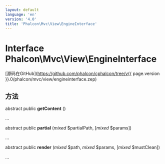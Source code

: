 ```yaml
---
layout: default
language: 'en'
version: '4.0'
title: 'Phalcon\Mvc\View\EngineInterface'
---
```


# Interface **Phalcon\Mvc\View\EngineInterface**

[源码在GitHub](https://github.com/phalcon/cphalcon/tree/v{{ page.version }}.0/phalcon/mvc/view/engineinterface.zep)

## 方法

abstract public **getContent** ()

...

abstract public **partial** (*mixed* $partialPath, [*mixed* $params])

...

abstract public **render** (*mixed* $path, *mixed* $params, [*mixed* $mustClean])

...
